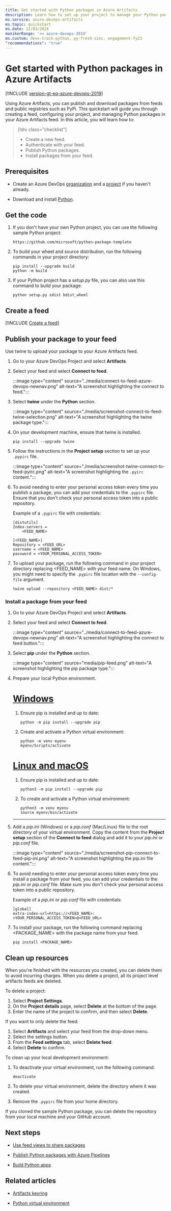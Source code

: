```yaml
---
title: Get started with Python packages in Azure Artifacts
description: Learn how to set up your project to manage your Python packages in Azure Artifacts.
ms.service: azure-devops-artifacts
ms.topic: quickstart
ms.date: 12/03/2024
monikerRange: '>= azure-devops-2019'
ms.custom: devx-track-python, py-fresh-zinc, engagement-fy23
"recommendations": "true"
---
```


# Get started with Python packages in Azure Artifacts

[!INCLUDE [version-gt-eq-azure-devops-2019](../../includes/version-gt-eq-2019.md)]

Using Azure Artifacts, you can publish and download packages from feeds and public registries such as PyPi. This quickstart will guide you through creating a feed, configuring your project, and managing Python packages in your Azure Artifacts feed. In this article, you will learn how to:

> [!div class="checklist"]
>
> * Create a new feed.
> * Authenticate with your feed.
> * Publish Python packages.
> * Install packages from your feed.

## Prerequisites

- Create an Azure DevOps [organization](../../organizations/accounts/create-organization.md) and a [project](../../organizations/projects/create-project.md#create-a-project) if you haven't already.

- Download and install [Python](https://www.python.org/downloads/).

## Get the code

1. If you don't have your own Python project, you can use the following sample Python project:

    ```
    https://github.com/microsoft/python-package-template
    ```

1. To build your wheel and source distribution, run the following commands in your project directory:

    ```
    pip install --upgrade build
    python -m build
    ```

1. If your Python project has a *setup.py* file, you can also use this command to build your package:

    ```
    python setup.py sdist bdist_wheel
    ```

## Create a feed

[!INCLUDE [Create a feed](../includes/create-feed-gt-eq-2019.md)]

## Publish your package to your feed

Use twine to upload your package to your Azure Artifacts feed.

1. Go to  your Azure DevOps Project and select **Artifacts**.
1. Select your feed and select **Connect to feed**.

   :::image type="content" source="../media/connect-to-feed-azure-devops-newnav.png" alt-text="A screenshot highlighting the connect to feed.":::

1. Select **twine** under the **Python** section.

   :::image type="content" source="./media/screenshot-connect-to-feed-twine-selection.png" alt-text="A screenshot highlighting the twine package type.":::

1. On your development machine, ensure that twine is installed.  

    ```Command
    pip install --upgrade twine
    ```

1. Follow the instructions in the **Project setup** section to set up your `.pypirc` file.  

    :::image type="content" source="./media/screenshot-twine-connect-to-feed-pyirc.png" alt-text="A screenshot highlighting the `.pyirc` content.":::

1. To avoid needing to enter your personal access token every time you publish a package, you can add your credentials to the `.pypirc` file. Ensure that you don't check your personal access token into a public repository.

    Example of a `.pypirc` file with credentials:

    ```
    [distutils]
    Index-servers =
        <FEED_NAME>

    [<FEED_NAME>]
    Repository = <FEED_URL>
    username = <FEED_NAME>
    password = <YOUR_PERSONAL_ACCESS_TOKEN>
    ```

1. To upload your package, run the following command in your project directory replacing \<FEED_NAME\> with your feed name. On Windows, you might need to specify the `.pypirc` file location with the `--config-file` argument.

    ```Command
    twine upload --repository <FEED_NAME> dist/*
    ```

### Install a package from your feed

1. Go to  your Azure DevOps Project and select **Artifacts**.
1. Select your feed and select **Connect to feed**.

   :::image type="content" source="../media/connect-to-feed-azure-devops-newnav.png" alt-text="A screenshot highlighting the connect to feed button.":::

1. Select **pip** under the **Python** section. 

   :::image type="content" source="media/pip-feed.png" alt-text="A screenshot highlighting the pip package type.":::

1. Prepare your local Python environment.

    # [Windows](#tab/Windows)
    
    1. Ensure pip is installed and up to date:
    
        ```Command
        python -m pip install --upgrade pip
        ```
    
    1. Create and activate a Python virtual environment:
    
        ```Command
        python -m venv myenv
        myenv/Scripts/activate
        ```

    # [Linux and macOS](#tab/LinuxMac)
    
    1. Ensure pip is installed and up to date:
    
        ```Command
        python3 -m pip install --upgrade pip
        ```
    
    1. To create and activate a Python virtual environment:
    
        ```Command
        python3 -m venv myenv
        source myenv/bin/activate
        ```
    
    ---

1. Add a *pip.ini* (Windows) or a *pip.conf* (Mac/Linux) file to the root directory of your virtual environment. Copy the content from the **Project setup** section of the **Connect to feed** dialog and add it to your *pip.ini* or *pip.conf* file.

    :::image type="content" source="./media/screenshot-pip-connect-to-feed-pip-ini.png" alt-text="A screenshot highlighting the pip.ini file content.":::
    
1. To avoid needing to enter your personal access token every time you install a package from your feed, you can add your credentials to the *pip.ini* or *pip.conf* file. Make sure you don't check your personal access token into a public repository.

    Example of a *pip.ini* or *pip.conf* file with credentials:

    ```
    [global]
    extra-index-url=https://<FEED_NAME>:<YOUR_PERSONAL_ACCESS_TOKEN>@<FEED_URL>
    ```

1. To install your package, run the following command replacing \<PACKAGE_NAME\> with the package name from your feed.

    ```Command
    pip install <PACKAGE_NAME>
    ```

## Clean up resources

When you're finished with the resources you created, you can delete them to avoid incurring charges. When you delete a project, all its project level artifacts feeds are deleted.  

To delete a project: 

1. Select **Project Settings**.
1. On the **Project details** page, select **Delete** at the bottom of the page.
1. Enter the name of the project to confirm, and then select **Delete**.

If you want to only delete the feed:

1. Select **Artifacts** and select your feed from the drop-down menu.
1. Select the settings button.
1. From the **Feed settings** tab, select **Delete feed**.
1. Select **Delete** to confirm.

To clean up your local development environment:

1. To deactivate your virtual environment, run the following command:

    ```Command
    deactivate
    ```

1. To delete your virtual environment, delete the directory where it was created.
1. Remove the `.pypirc` file from your home directory.

If you cloned the sample Python package, you can delete the repository from your local machine and your GitHub account.


## Next steps

- [Use feed views to share packages](../feeds/views.md)

- [Publish Python packages with Azure Pipelines](../../pipelines/artifacts/pypi.md)

- [Build Python apps](../../pipelines/ecosystems/python.md)

## Related articles

- [Artifacts keyring](https://github.com/microsoft/artifacts-keyring)

- [Python virtual environment](https://docs.python.org/3/library/venv.html)
